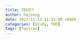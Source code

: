 ```yaml
---
title: TDD란?
author: hajeong
date: 2023-11-13 11:33:00 +0800
categories: [Study, TDD]
tags: [favicon]
---
```

